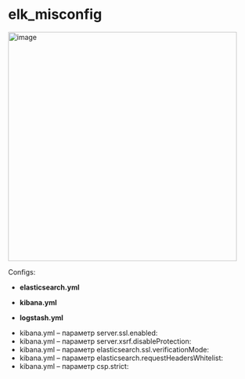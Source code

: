 # elk_misconfig
<img width="467" alt="image" src="https://user-images.githubusercontent.com/49746472/126661222-4deb00f4-920b-46a8-8d07-4e7c1eeba249.png">

Configs:


* **elasticsearch.yml**

* **kibana.yml**

* **logstash.yml**

+ kibana.yml – параметр server.ssl.enabled: 
+ kibana.yml – параметр server.xsrf.disableProtection:
+ kibana.yml – параметр elasticsearch.ssl.verificationMode:
+ kibana.yml – параметр elasticsearch.requestHeadersWhitelist:
+ kibana.yml – параметр csp.strict:
